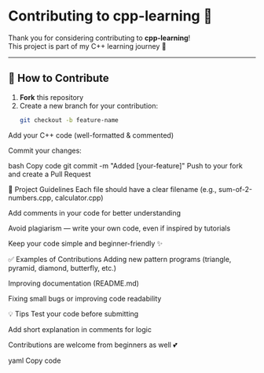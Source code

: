 # Contributing to cpp-learning 🚀

Thank you for considering contributing to **cpp-learning**!  
This project is part of my C++ learning journey 🌸  

---

## 📌 How to Contribute
1. **Fork** this repository  
2. Create a new branch for your contribution:  
   ```bash
   git checkout -b feature-name
Add your C++ code (well-formatted & commented)

Commit your changes:

bash
Copy code
git commit -m "Added [your-feature]"
Push to your fork and create a Pull Request

📂 Project Guidelines
Each file should have a clear filename (e.g., sum-of-2-numbers.cpp, calculator.cpp)

Add comments in your code for better understanding

Avoid plagiarism — write your own code, even if inspired by tutorials

Keep your code simple and beginner-friendly ✨

✅ Examples of Contributions
Adding new pattern programs (triangle, pyramid, diamond, butterfly, etc.)

Improving documentation (README.md)

Fixing small bugs or improving code readability

💡 Tips
Test your code before submitting

Add short explanation in comments for logic

Contributions are welcome from beginners as well 💕

yaml
Copy code
